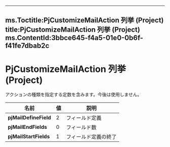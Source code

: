 

---
ms.Toctitle:PjCustomizeMailAction 列挙 (Project)
title:PjCustomizeMailAction 列挙 (Project)
ms.ContentId:3bbce645-f4a5-01e0-0b6f-f41fe7dbab2c
---
# PjCustomizeMailAction 列挙 (Project)




アクションの種類を指定する定数を含みます。今後は使用しません。

|**名前**|**値**|**説明**|
|---|---|---|
|**pjMailDefineField**|2|フィールド定義|
|**pjMailEndFields**|0|フィールド数|
|**pjMailStartFields**|1|フィールド定義の終了|




